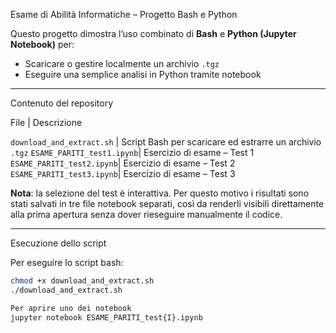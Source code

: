  Esame di Abilità Informatiche – Progetto Bash e Python

Questo progetto dimostra l’uso combinato di **Bash** e **Python (Jupyter Notebook)** per:
- Scaricare o gestire localmente un archivio `.tgz`
- Eseguire una semplice analisi in Python tramite notebook

---

 Contenuto del repository

 File                      | Descrizione                            

 `download_and_extract.sh` | Script Bash per scaricare ed estrarre un archivio `.tgz`  `ESAME_PARITI_test1.ipynb`| Esercizio di esame – Test 1            
 `ESAME_PARITI_test2.ipynb`| Esercizio di esame – Test 2           
 `ESAME_PARITI_test3.ipynb`| Esercizio di esame – Test 3           

**Nota**: la selezione del test è interattiva. Per questo motivo i risultati sono stati salvati in tre file notebook separati, così da renderli visibili direttamente alla prima apertura senza dover rieseguire manualmente il codice.

---

 Esecuzione dello script

Per eseguire lo script bash:

```bash
chmod +x download_and_extract.sh
./download_and_extract.sh

Per aprire uno dei notebook
jupyter notebook ESAME_PARITI_test{I}.ipynb

